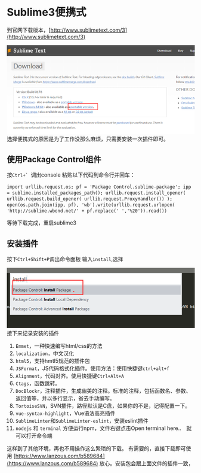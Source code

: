 # Sublime3便携式
到官网下载版本，[http://www.sublimetext.com/3](http://www.sublimetext.com/3)

![](./_image/bfa28e47c2746ea22fa1bf3d185c37a.png)
选择便携式的原因是为了工作没那么麻烦，只需要安装一次插件即可。

## 使用Package Control组件
按``Ctrl+` ``调出console
粘贴以下代码到命令行并回车：
```
import urllib.request,os; pf = 'Package Control.sublime-package'; ipp = sublime.installed_packages_path(); urllib.request.install_opener( urllib.request.build_opener( urllib.request.ProxyHandler()) ); open(os.path.join(ipp, pf), 'wb').write(urllib.request.urlopen( 'http://sublime.wbond.net/' + pf.replace(' ','%20')).read())
```
等待下载完成，重启sublime3

## 安装插件
按下`Ctrl+Shift+P`调出命令面板 
输入`install`,选择

![](./_image/d9b8ca34c5e2ebf0a79976a96aa8332.png)
接下来记录安装的插件
1. `Emmet`，一种快速编写html/css的方法
2. `localization`，中文汉化
3. `html5`，支持hmtl5规范的插件包
4. `JSFormat`，JS代码格式化插件。使用方法：使用快捷键``ctrl+alt+f``
5. `Alignment`，代码对齐。使用快捷键`Ctrl+Alt+A`
6. `Ctags`，函数跳转。
7. `Doc​Blockr`，注释插件，生成幽美的注释。标准的注释，包括函数名、参数、返回值等，并以多行显示，省去手动编写。
8. `TortoiseSVN`，SVN插件，路径默认是C盘，如果你的不是，记得配置一下。
9. `vue-syntax-highlight`，Vue语法高亮插件
10. `SublimeLinter`和`SublimeLinter-eslint`，安装eslint插件
11. `nodejs` 和 `terminal` 方便运行npm，文件右键点击Open terminal here..　就可以打开命令端

这样到了其他环境，再也不用操作这么繁琐的下载。
有需要的，直接下载即可使用 [https://www.lanzous.com/b589684](https://www.lanzous.com/b589684)
放心。安装包会跟上面文件的插件一致，


